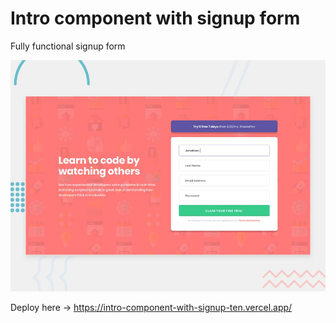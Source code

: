 # Intro component with signup form

Fully functional signup form

![Design preview for the Intro component with sign up form coding challenge](./design/desktop-preview.jpg)

Deploy here -> https://intro-component-with-signup-ten.vercel.app/
